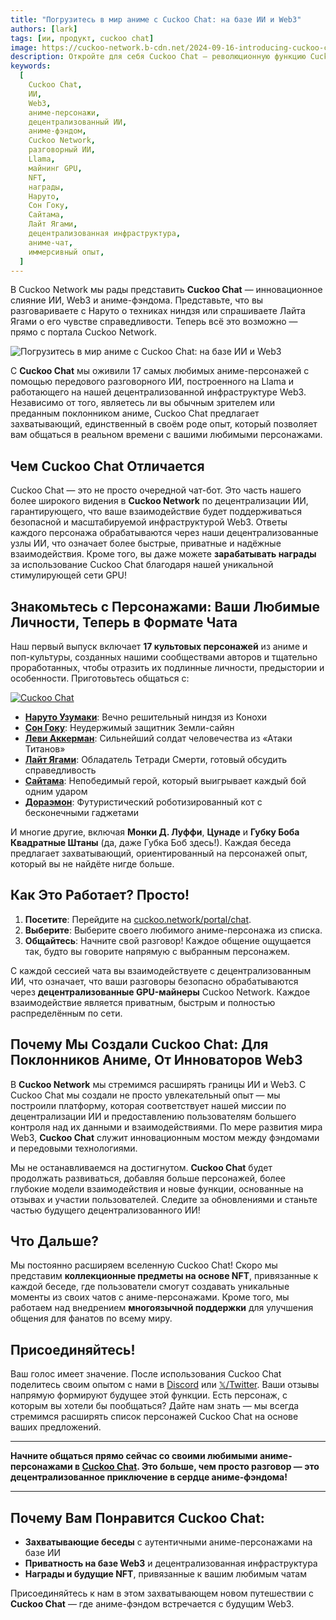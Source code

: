 ```yaml
---
title: "Погрузитесь в мир аниме с Cuckoo Chat: на базе ИИ и Web3"
authors: [lark]
tags: [ии, продукт, cuckoo chat]
image: https://cuckoo-network.b-cdn.net/2024-09-16-introducing-cuckoo-chat-converse-with-your-favorite-anime-characters.webp
description: Откройте для себя Cuckoo Chat — революционную функцию Cuckoo Network, которая позволяет вам общаться в реальном времени с 17 культовыми аниме-персонажами. Используя передовые технологии ИИ и Web3, Cuckoo Chat предлагает подлинный и захватывающий опыт для всех поклонников аниме. Начните общаться прямо сейчас на cuckoo.network/portal/chat!
keywords:
  [
    Cuckoo Chat,
    ИИ,
    Web3,
    аниме-персонажи,
    децентрализованный ИИ,
    аниме-фэндом,
    Cuckoo Network,
    разговорный ИИ,
    Llama,
    майнинг GPU,
    NFT,
    награды,
    Наруто,
    Сон Гоку,
    Сайтама,
    Лайт Ягами,
    децентрализованная инфраструктура,
    аниме-чат,
    иммерсивный опыт,
  ]
---
```


В Cuckoo Network мы рады представить **Cuckoo Chat** — инновационное слияние ИИ, Web3 и аниме-фэндома. Представьте, что вы разговариваете с Наруто о техниках ниндзя или спрашиваете Лайта Ягами о его чувстве справедливости. Теперь всё это возможно — прямо с портала Cuckoo Network.

![Погрузитесь в мир аниме с Cuckoo Chat: на базе ИИ и Web3](https://cuckoo-network.b-cdn.net/2024-09-16-introducing-cuckoo-chat-converse-with-your-favorite-anime-characters.webp "Погрузитесь в мир аниме с Cuckoo Chat: на базе ИИ и Web3")

С **Cuckoo Chat** мы оживили 17 самых любимых аниме-персонажей с помощью передового разговорного ИИ, построенного на Llama и работающего на нашей децентрализованной инфраструктуре Web3. Независимо от того, являетесь ли вы обычным зрителем или преданным поклонником аниме, Cuckoo Chat предлагает захватывающий, единственный в своём роде опыт, который позволяет вам общаться в реальном времени с вашими любимыми персонажами.

## **Чем Cuckoo Chat Отличается**

Cuckoo Chat — это не просто очередной чат-бот. Это часть нашего более широкого видения в **Cuckoo Network** по децентрализации ИИ, гарантирующего, что ваше взаимодействие будет поддерживаться безопасной и масштабируемой инфраструктурой Web3. Ответы каждого персонажа обрабатываются через наши децентрализованные узлы ИИ, что означает более быстрые, приватные и надёжные взаимодействия. Кроме того, вы даже можете **зарабатывать награды** за использование Cuckoo Chat благодаря нашей уникальной стимулирующей сети GPU!

## **Знакомьтесь с Персонажами: Ваши Любимые Личности, Теперь в Формате Чата**

Наш первый выпуск включает **17 культовых персонажей** из аниме и поп-культуры, созданных нашими сообществами авторов и тщательно проработанных, чтобы отразить их подлинные личности, предыстории и особенности. Приготовьтесь общаться с:

[![Cuckoo Chat](https://cuckoo-network.b-cdn.net/cuckoo-chat-preview.webp "Cuckoo Chat")](https://cuckoo.network/portal/chat)

- **[Наруто Узумаки](https://cuckoo.network/portal/chat/naruto)**: Вечно решительный ниндзя из Конохи
- **[Сон Гоку](https://cuckoo.network/portal/chat/goku)**: Неудержимый защитник Земли-сайян
- **[Леви Аккерман](https://cuckoo.network/portal/chat/levi)**: Сильнейший солдат человечества из «Атаки Титанов»
- **[Лайт Ягами](https://cuckoo.network/portal/chat/light)**: Обладатель Тетради Смерти, готовый обсудить справедливость
- **[Сайтама](https://cuckoo.network/portal/chat/saitama)**: Непобедимый герой, который выигрывает каждый бой одним ударом
- **[Дораэмон](https://cuckoo.network/portal/chat/doraemon)**: Футуристический роботизированный кот с бесконечными гаджетами

И многие другие, включая **Монки Д. Луффи**, **Цунаде** и **Губку Боба Квадратные Штаны** (да, даже Губка Боб здесь!). Каждая беседа предлагает захватывающий, ориентированный на персонажей опыт, который вы не найдёте нигде больше.

## **Как Это Работает? Просто!**

1. **Посетите**: Перейдите на [cuckoo.network/portal/chat](https://cuckoo.network/portal/chat).
2. **Выберите**: Выберите своего любимого аниме-персонажа из списка.
3. **Общайтесь**: Начните свой разговор! Каждое общение ощущается так, будто вы говорите напрямую с выбранным персонажем.

С каждой сессией чата вы взаимодействуете с децентрализованным ИИ, что означает, что ваши разговоры безопасно обрабатываются через **децентрализованные GPU-майнеры** Cuckoo Network. Каждое взаимодействие является приватным, быстрым и полностью распределённым по сети.

## **Почему Мы Создали Cuckoo Chat: Для Поклонников Аниме, От Инноваторов Web3**

В **Cuckoo Network** мы стремимся расширять границы ИИ и Web3. С Cuckoo Chat мы создали не просто увлекательный опыт — мы построили платформу, которая соответствует нашей миссии по децентрализации ИИ и предоставлению пользователям большего контроля над их данными и взаимодействиями. По мере развития мира Web3, **Cuckoo Chat** служит инновационным мостом между фэндомами и передовыми технологиями.

Мы не останавливаемся на достигнутом. **Cuckoo Chat** будет продолжать развиваться, добавляя больше персонажей, более глубокие модели взаимодействия и новые функции, основанные на отзывах и участии пользователей. Следите за обновлениями и станьте частью будущего децентрализованного ИИ!

## **Что Дальше?**

Мы постоянно расширяем вселенную Cuckoo Chat! Скоро мы представим **коллекционные предметы на основе NFT**, привязанные к каждой беседе, где пользователи смогут создавать уникальные моменты из своих чатов с аниме-персонажами. Кроме того, мы работаем над внедрением **многоязычной поддержки** для улучшения общения для фанатов по всему миру.

## **Присоединяйтесь!**

Ваш голос имеет значение. После использования Cuckoo Chat поделитесь своим опытом с нами в [Discord](https://cuckoo.network/dc) или [𝕏/Twitter](https://cuckoo.network/x). Ваши отзывы напрямую формируют будущее этой функции. Есть персонаж, с которым вы хотели бы пообщаться? Дайте нам знать — мы всегда стремимся расширять список персонажей Cuckoo Chat на основе ваших предложений.

---

**Начните общаться прямо сейчас со своими любимыми аниме-персонажами в [Cuckoo Chat](https://cuckoo.network/portal/chat). Это больше, чем просто разговор — это децентрализованное приключение в сердце аниме-фэндома!**

---

## **Почему Вам Понравится Cuckoo Chat:**

- **Захватывающие беседы** с аутентичными аниме-персонажами на базе ИИ
- **Приватность на базе Web3** и децентрализованная инфраструктура
- **Награды и будущие NFT**, привязанные к вашим любимым чатам

Присоединяйтесь к нам в этом захватывающем новом путешествии с **Cuckoo Chat** — где аниме-фэндом встречается с будущим Web3.
